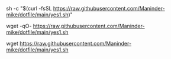 sh -c "$(curl -fsSL https://raw.githubusercontent.com/Maninder-mike/dotfile/main/yes1.sh)"

wget -qO- https://raw.githubusercontent.com/Maninder-mike/dotfile/main/yes1.sh

wget https://raw.githubusercontent.com/Maninder-mike/dotfile/main/yes1.sh
